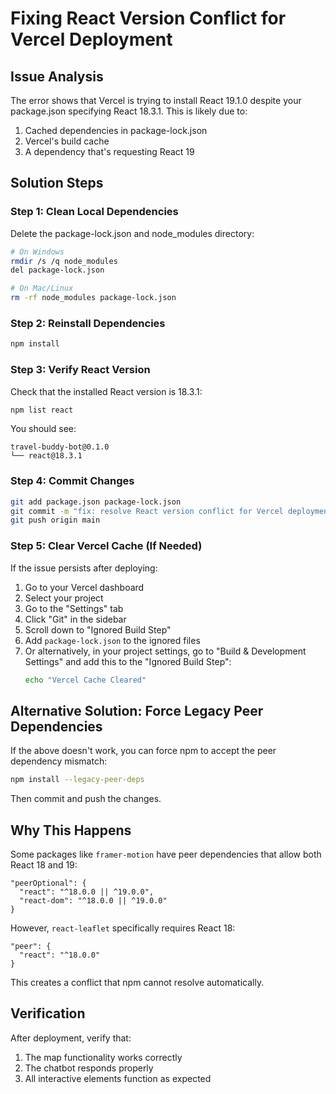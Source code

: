 # Fixing React Version Conflict for Vercel Deployment

## Issue Analysis
The error shows that Vercel is trying to install React 19.1.0 despite your package.json specifying React 18.3.1. This is likely due to:

1. Cached dependencies in package-lock.json
2. Vercel's build cache
3. A dependency that's requesting React 19

## Solution Steps

### Step 1: Clean Local Dependencies
Delete the package-lock.json and node_modules directory:

```bash
# On Windows
rmdir /s /q node_modules
del package-lock.json

# On Mac/Linux
rm -rf node_modules package-lock.json
```

### Step 2: Reinstall Dependencies
```bash
npm install
```

### Step 3: Verify React Version
Check that the installed React version is 18.3.1:

```bash
npm list react
```

You should see:
```
travel-buddy-bot@0.1.0
└── react@18.3.1
```

### Step 4: Commit Changes
```bash
git add package.json package-lock.json
git commit -m "fix: resolve React version conflict for Vercel deployment"
git push origin main
```

### Step 5: Clear Vercel Cache (If Needed)
If the issue persists after deploying:

1. Go to your Vercel dashboard
2. Select your project
3. Go to the "Settings" tab
4. Click "Git" in the sidebar
5. Scroll down to "Ignored Build Step"
6. Add `package-lock.json` to the ignored files
7. Or alternatively, in your project settings, go to "Build & Development Settings" and add this to the "Ignored Build Step":
   ```bash
   echo "Vercel Cache Cleared"
   ```

## Alternative Solution: Force Legacy Peer Dependencies

If the above doesn't work, you can force npm to accept the peer dependency mismatch:

```bash
npm install --legacy-peer-deps
```

Then commit and push the changes.

## Why This Happens

Some packages like `framer-motion` have peer dependencies that allow both React 18 and 19:
```
"peerOptional": {
  "react": "^18.0.0 || ^19.0.0",
  "react-dom": "^18.0.0 || ^19.0.0"
}
```

However, `react-leaflet` specifically requires React 18:
```
"peer": {
  "react": "^18.0.0"
}
```

This creates a conflict that npm cannot resolve automatically.

## Verification

After deployment, verify that:
1. The map functionality works correctly
2. The chatbot responds properly
3. All interactive elements function as expected